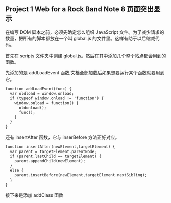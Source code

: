 ## Project 1 Web for a Rock Band Note 8 页面突出显示

在编写 DOM 脚本之前，必须先确定怎么组织 JavaScript 文件。为了减少请求的数量，把所有的脚本都放在一个叫 global.js 的文件里。这样有助于以后缩减代码。

首先在 scripts 文件夹中创建 global.js。然后在其中添加几个整个站点都会用到的函数。

先添加的是 addLoadEvent 函数,文档全部加载后如果想要运行某个函数就要用到它。
```html
function addLoadEvent(func) {
  var oldload = window.onload;
  if (typeof window.onload != 'function') {
    window.onload = function() {
      oldonload();
      func();
    }
  }
}

```

还有 insertAfter 函数，它与 inserBefore 方法正好对应。

```html
function insertAfter(newElement,targetElement) {
  var parent = targetElement.parentNode;
  if (parent.lastChild == targetElement) {
    parent.appendChild(newElement);
  }
  else {
    parent.insertBefore(newElement,targetElement.nextSibling);
  }
}
```

接下来是添加 addClass 函数
